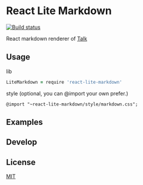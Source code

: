 React Lite Markdown
===================
[![Build status][travis-image]][travis-url]

React markdown renderer of [Talk](http://jianliao.com)

Usage
-----

lib

```coffeescript
LiteMarkdown = require 'react-lite-markdown'
```

style (optional, you can @import your own prefer.)
```less
@import "~react-lite-markdown/style/markdown.css";
```

Examples
--------

Develop
-------

License
-------
[MIT](https://opensource.org/licenses/MIT)

[travis-url]: https://travis-ci.org/teambition/react-lite-markdown
[travis-image]: https://travis-ci.org/teambition/react-lite-markdown.svg?branch=master

